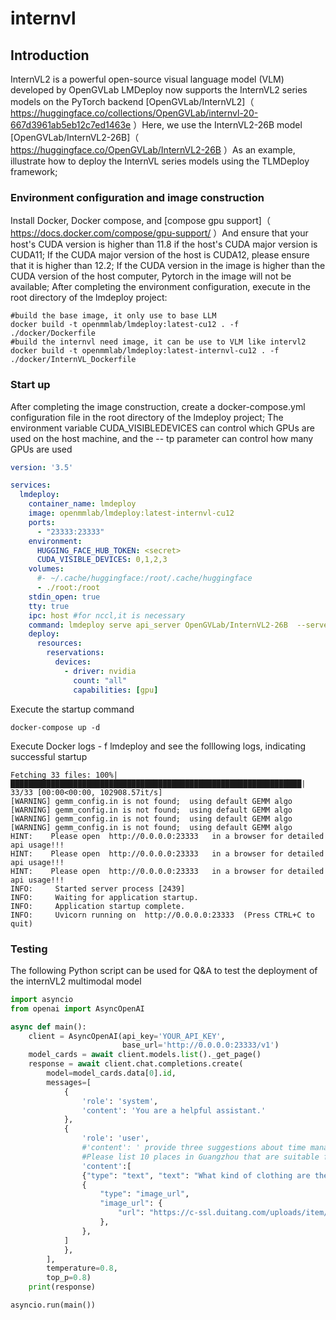 
# internvl

## Introduction
InternVL2 is a powerful open-source visual language model (VLM) developed by OpenGVLab LMDeploy now supports the InternVL2 series models on the PyTorch backend \[OpenGVLab/InternVL2\]（ https://huggingface.co/collections/OpenGVLab/internvl-20-667d3961ab5eb12c7ed1463e ）Here, we use the InternVL2-26B model \[OpenGVLab/InternVL2-26B\]（ https://huggingface.co/OpenGVLab/InternVL2-26B ）As an example, illustrate how to deploy the InternVL series models using the TLMDeploy framework;
### Environment configuration and image construction
Install Docker, Docker compose, and \[compose gpu support\]（ https://docs.docker.com/compose/gpu-support/ ）And ensure that your host's CUDA version is higher than 11.8 if the host's CUDA major version is CUDA11; If the CUDA major version of the host is CUDA12, please ensure that it is higher than 12.2; If the CUDA version in the image is higher than the CUDA version of the host computer, Pytorch in the image will not be available; After completing the environment configuration, execute in the root directory of the lmdeploy project:

```shell
#build the base image, it only use to base LLM
docker build -t openmmlab/lmdeploy:latest-cu12 . -f ./docker/Dockerfile
#build the internvl need image, it can be use to VLM like intervl2
docker build -t openmmlab/lmdeploy:latest-internvl-cu12 . -f ./docker/InternVL_Dockerfile
```

### Start up
After completing the image construction, create a docker-compose.yml configuration file in the root directory of the lmdeploy project; The environment variable CUDA_VISIBLEDEVICES can control which GPUs are used on the host machine, and the -- tp parameter can control how many GPUs are used

```yaml
version: '3.5'

services:
  lmdeploy:
    container_name: lmdeploy
    image: openmmlab/lmdeploy:latest-internvl-cu12
    ports:
      - "23333:23333"
    environment:
      HUGGING_FACE_HUB_TOKEN: <secret>
      CUDA_VISIBLE_DEVICES: 0,1,2,3
    volumes:
      #- ~/.cache/huggingface:/root/.cache/huggingface
      - ./root:/root
    stdin_open: true
    tty: true
    ipc: host #for nccl,it is necessary
    command: lmdeploy serve api_server OpenGVLab/InternVL2-26B  --server-name 0.0.0.0 --server-port 23333  --tp 4 --model-name internvl2-internlm2 --cache-max-entry-count 0.5
    deploy:
      resources:
        reservations:
          devices:
            - driver: nvidia
              count: "all"
              capabilities: [gpu]
```

Execute the startup command

```shell
docker-compose up -d
```

Execute Docker logs - f lmdeploy and see the folllowing logs, indicating successful startup

```shell
Fetching 33 files: 100%|█████████████████████████████████████████████████████████████████| 33/33 [00:00<00:00, 102908.57it/s]
[WARNING] gemm_config.in is not found;  using default GEMM algo
[WARNING] gemm_config.in is not found;  using default GEMM algo
[WARNING] gemm_config.in is not found;  using default GEMM algo
[WARNING] gemm_config.in is not found;  using default GEMM algo
HINT:    Please open  http://0.0.0.0:23333   in a browser for detailed api usage!!!
HINT:    Please open  http://0.0.0.0:23333   in a browser for detailed api usage!!!
HINT:    Please open  http://0.0.0.0:23333   in a browser for detailed api usage!!!
INFO:     Started server process [2439]
INFO:     Waiting for application startup.
INFO:     Application startup complete.
INFO:     Uvicorn running on  http://0.0.0.0:23333  (Press CTRL+C to quit)
```

### Testing
The following Python script can be used for Q&A to test the deployment of the internVL2 multimodal model

```python
import asyncio
from openai import AsyncOpenAI

async def main():
    client = AsyncOpenAI(api_key='YOUR_API_KEY',
                         base_url='http://0.0.0.0:23333/v1')
    model_cards = await client.models.list()._get_page()
    response = await client.chat.completions.create(
        model=model_cards.data[0].id,
        messages=[
            {
                'role': 'system',
                'content': 'You are a helpful assistant.'
            },
            {
                'role': 'user',
                #'content': ' provide three suggestions about time management'
                #Please list 10 places in Guangzhou that are suitable for taking girls shopping
                'content':[
                {"type": "text", "text": "What kind of clothing are the characters wearing in the picture?"},
                {
                    "type": "image_url",
                    "image_url": {
                        "url": "https://c-ssl.duitang.com/uploads/item/201707/12/20170712134209_chaxS.jpeg",
                    },
                },
            ]
            },
        ],
        temperature=0.8,
        top_p=0.8)
    print(response)

asyncio.run(main())
```

